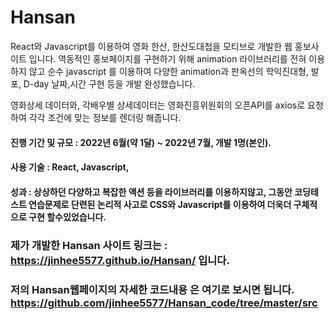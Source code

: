 # Hansan
React와 Javascript를 이용하여 영화 한산, 한산도대첩을 모티브로 개발한 웹 홍보사이트 입니다.
역동적인 홍보페이지를 구현하기 위해 animation 라이브러리를 전혀 이용하지 않고 순수 javascript 를 이용하여
다양한 animation과 판옥선의 학익진대형, 발포, D-day 날짜,시간 구현 등을 개발 완성했습니다.

영화상세 데이터와, 각배우별 상세데이터는 영화진흥위원회의 오픈API를 axios로 요청하여 각각 조건에 맞는 정보를 렌더링 해줍니다.


#### 진행 기간 및 규모 : 2022년 6월(약 1달) ~ 2022년 7월, 개발 1명(본인).
#### 사용 기술 : React, Javascript,
#### 성과 : 상상하던 다양하고 복잡한 액션 등을 라이브러리를 이용하지않고, 그동안 코딩테스트 연습문제로 단련된 논리적 사고로 CSS와 Javascript를 이용하여 더욱더 구체적으로 구현 할수있었습니다.


### 제가 개발한 Hansan 사이트 링크는 : https://jinhee5577.github.io/Hansan/ 입니다.
### 저의 Hansan웹페이지의 자세한 코드내용 은 여기로 보시면 됩니다. https://github.com/jinhee5577/Hansan_code/tree/master/src
